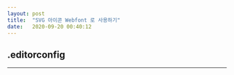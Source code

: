 ```yaml
---
layout: post
title:  "SVG 아이콘 Webfont 로 사용하기"
date:   2020-09-20 00:40:12
---
```


## .editorconfig

---


<br><br>



<br><br><br>

